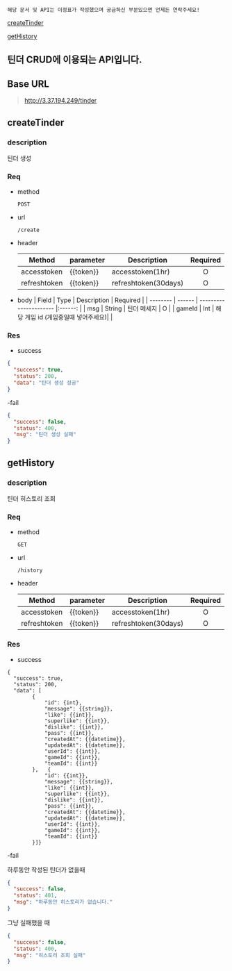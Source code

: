 `해당 문서 및 API는 이정표가 작성했으며 궁금하신 부분있으면 언제든 연락주세요!`

[createTinder](#createTinder)

[getHistory](#getHistory)

## 틴더 CRUD에 이용되는 API입니다.

## Base URL

> http://3.37.194.249/tinder

## createTinder

### description

틴더 생성

### Req

- method

  `POST`

- url

  `/create`

- header

  | Method       | parameter | Description          | Required |
  | ------------ | --------- | -------------------- | :------: |
  | accesstoken  | {{token}} | accesstoken(1hr)     |    O     |
  | refreshtoken | {{token}} | refreshtoken(30days) |    O     |

- body
  | Field | Type | Description | Required |
  | -------- | ------ | ---------------------- |:------: |
  | msg | String | 틴더 메세지 | O |
  | gameId | Int | 해당 게임 id (게임중일때 넣어주세요)| |

### Res

- success

```json
{
  "success": true,
  "status": 200,
  "data": "틴더 생성 성공"
}
```

-fail

```json
{
  "success": false,
  "status": 400,
  "msg": "틴더 생성 실패"
}
```

## getHistory

### description

틴더 히스토리 조회

### Req

- method

  `GET`

- url

  `/history`

- header

  | Method       | parameter | Description          | Required |
  | ------------ | --------- | -------------------- | :------: |
  | accesstoken  | {{token}} | accesstoken(1hr)     |    O     |
  | refreshtoken | {{token}} | refreshtoken(30days) |    O     |

### Res

- success

```
{
  "success": true,
  "status": 200,
  "data": [
        {
            "id": {int},
            "message": {{string}},
            "like": {{int}},
            "superlike": {{int}},
            "dislike": {{int}},
            "pass": {{int}},
            "createdAt": {{datetime}},
            "updatedAt": {{datetime}},
            "userId": {{int}},
            "gameId": {{int}},
            "teamId": {{int}}
        },   {
            "id": {{int}},
            "message": {{string}},
            "like": {{int}},
            "superlike": {{int}},
            "dislike": {{int}},
            "pass": {{int}},
            "createdAt": {{datetime}},
            "updatedAt": {{datetime}},
            "userId": {{int}},
            "gameId": {{int}},
            "teamId": {{int}}
        }]}
```

-fail

하루동안 작성된 틴더가 없을때

```json
{
  "success": false,
  "status": 401,
  "msg": "하루동안 히스토리가 없습니다."
}
```

그냥 실패했을 때

```json
{
  "success": false,
  "status": 400,
  "msg": "히스토리 조회 실패"
}
```

